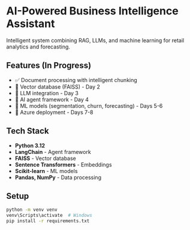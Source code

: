 # AI-Powered Business Intelligence Assistant

Intelligent system combining RAG, LLMs, and machine learning for retail analytics and forecasting.

## Features (In Progress)

- ✅ Document processing with intelligent chunking
- 🚧 Vector database (FAISS) - Day 2
- 🚧 LLM integration - Day 3
- 🚧 AI agent framework - Day 4
- 🚧 ML models (segmentation, churn, forecasting) - Days 5-6
- 🚧 Azure deployment - Days 7-8

## Tech Stack

- **Python 3.12**
- **LangChain** - Agent framework
- **FAISS** - Vector database
- **Sentence Transformers** - Embeddings
- **Scikit-learn** - ML models
- **Pandas, NumPy** - Data processing

## Setup
```bash
python -m venv venv
venv\Scripts\activate  # Windows
pip install -r requirements.txt